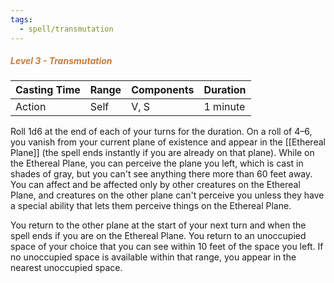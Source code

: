 ```yaml
---
tags:
  - spell/transmutation
---
```

##### *<span style="color:rgb(203, 123, 55)">Level 3 - Transmutation</span>*

| Casting Time | Range | Components | Duration |
| ------------ | ----- | ---------- | -------- |
| Action       | Self  | V, S       | 1 minute |


Roll 1d6 at the end of each of your turns for the duration. On a roll of 4–6, you vanish from your current plane of existence and appear in the [[Ethereal Plane]] (the spell ends instantly if you are already on that plane). While on the Ethereal Plane, you can perceive the plane you left, which is cast in shades of gray, but you can't see anything there more than 60 feet away. You can affect and be affected only by other creatures on the Ethereal Plane, and creatures on the other plane can't perceive you unless they have a special ability that lets them perceive things on the Ethereal Plane.  

You return to the other plane at the start of your next turn and when the spell ends if you are on the Ethereal Plane. You return to an unoccupied space of your choice that you can see within 10 feet of the space you left. If no unoccupied space is available within that range, you appear in the nearest unoccupied space.